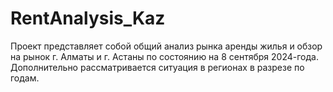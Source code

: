 # RentAnalysis_Kaz
Проект представляет собой общий анализ рынка аренды жилья и обзор на рынок г. Алматы и г. Астаны по состоянию на 8 сентября 2024-года. Дополнительно рассматривается ситуация в регионах в разрезе по годам.
